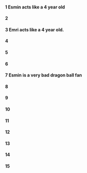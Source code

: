 #### 1 Esmin acts like a 4 year old
#### 2
#### 3 Emri acts like a 4 year old.  
#### 4
#### 5
#### 6
#### 7 Esmin is a very bad dragon ball fan
#### 8
#### 9
#### 10
#### 11
#### 12
#### 13
#### 14
#### 15